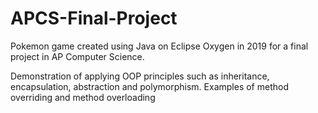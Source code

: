 # APCS-Final-Project
Pokemon game created using Java on Eclipse Oxygen in 2019 for a final project in AP Computer Science.

Demonstration of applying OOP principles such as inheritance, encapsulation, abstraction and polymorphism.
Examples of method overriding and method overloading
